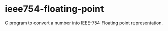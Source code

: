 # ieee754-floating-point
C program to convert a number into IEEE-754 Floating point representation.
